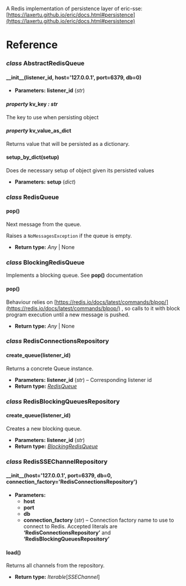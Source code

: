 A Redis implementation of persistence layer of eric-sse: [https://laxertu.github.io/eric/docs.html#persistence](https://laxertu.github.io/eric/docs.html#persistence)

# Reference

### *class* AbstractRedisQueue

#### \_\_init_\_(listener_id, host='127.0.0.1', port=6379, db=0)

* **Parameters:**
  **listener_id** (*str*)

#### *property* kv_key *: str*

The key to use when persisting object

#### *property* kv_value_as_dict

Returns value that will be persisted as a dictionary.

#### setup_by_dict(setup)

Does de necessary setup of object given its persisted values

* **Parameters:**
  **setup** (*dict*)

### *class* RedisQueue

#### pop()

Next message from the queue.

Raises a `NoMessagesException` if the queue is empty.

* **Return type:**
  *Any* | None

### *class* BlockingRedisQueue

Implements a blocking queue. See **pop()** documentation

#### pop()

Behaviour relies on [https://redis.io/docs/latest/commands/blpop/](https://redis.io/docs/latest/commands/blpop/) , so calls to it with block program execution until a new message is pushed.

* **Return type:**
  *Any* | None

### *class* RedisConnectionsRepository

#### create_queue(listener_id)

Returns a concrete Queue instance.

* **Parameters:**
  **listener_id** (*str*) – Corresponding listener id
* **Return type:**
  [*RedisQueue*](index.md#eric_redis_queues.RedisQueue)

### *class* RedisBlockingQueuesRepository

#### create_queue(listener_id)

Creates a new blocking queue.

* **Parameters:**
  **listener_id** (*str*)
* **Return type:**
  [*BlockingRedisQueue*](index.md#eric_redis_queues.BlockingRedisQueue)

### *class* RedisSSEChannelRepository

#### \_\_init_\_(host='127.0.0.1', port=6379, db=0, connection_factory='RedisConnectionsRepository')

* **Parameters:**
  * **host**
  * **port**
  * **db**
  * **connection_factory** (*str*) – Connection factory name to use to connect to Redis. Accepted literals are **‘RedisConnectionsRepository’** and **‘RedisBlockingQueuesRepository’**

#### load()

Returns all channels from the repository.

* **Return type:**
  *Iterable*[*SSEChannel*]
